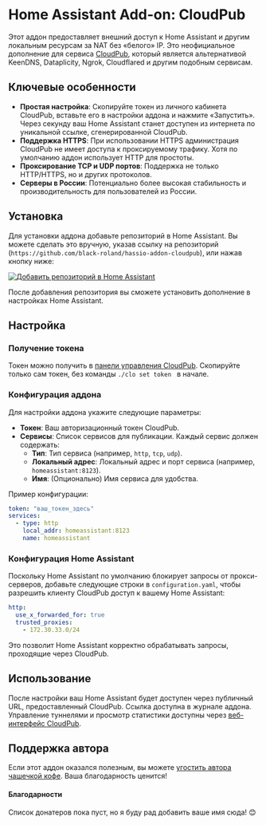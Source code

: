 # Home Assistant Add-on: CloudPub

Этот аддон предоставляет внешний доступ к Home Assistant и другим локальным ресурсам за NAT без «белого» IP. Это неофициальное дополнение для сервиса [CloudPub](https://cloudpub.ru/), который является альтернативой KeenDNS, Dataplicity, Ngrok, Cloudflared и другим подобным сервисам.

## Ключевые особенности

- **Простая настройка**: Скопируйте токен из личного кабинета CloudPub, вставьте его в настройки аддона и нажмите «Запустить». Через секунду ваш Home Assistant станет доступен из интернета по уникальной ссылке, сгенерированной CloudPub.
- **Поддержка HTTPS**: При использовании HTTPS администрация CloudPub не имеет доступа к проксируемому трафику. Хотя по умолчанию аддон использует HTTP для простоты.
- **Проксирование TCP и UDP портов**: Поддержка не только HTTP/HTTPS, но и других протоколов.
- **Серверы в России**: Потенциально более высокая стабильность и производительность для пользователей из России.

## Установка

Для установки аддона добавьте репозиторий в Home Assistant. Вы можете сделать это вручную, указав ссылку на репозиторий (`https://github.com/black-roland/hassio-addon-cloudpub`), или нажав кнопку ниже:

[![Добавить репозиторий в Home Assistant](https://my.home-assistant.io/badges/supervisor_add_addon_repository.svg)](https://my.home-assistant.io/redirect/supervisor_add_addon_repository/?repository_url=https%3A%2F%2Fgithub.com%2Fblack-roland%2Fhassio-addon-cloudpub)

После добавления репозитория вы сможете установить дополнение в настройках Home Assistant.

## Настройка

### Получение токена

Токен можно получить в [панели управления CloudPub](https://cloudpub.ru/dashboard/). Скопируйте только сам токен, без команды `./clo set token ` в начале.

### Конфигурация аддона

Для настройки аддона укажите следующие параметры:

- **Токен**: Ваш авторизационный токен CloudPub.
- **Сервисы**: Список сервисов для публикации. Каждый сервис должен содержать:
  - **Тип**: Тип сервиса (например, `http`, `tcp`, `udp`).
  - **Локальный адрес**: Локальный адрес и порт сервиса (например, `homeassistant:8123`).
  - **Имя**: (Опционально) Имя сервиса для удобства.

Пример конфигурации:

```yaml
token: "ваш_токен_здесь"
services:
  - type: http
    local_addr: homeassistant:8123
    name: homeassistant
```

### Конфигурация Home Assistant

Поскольку Home Assistant по умолчанию блокирует запросы от прокси-серверов, добавьте следующие строки в `configuration.yaml`, чтобы разрешить клиенту CloudPub доступ к вашему Home Assistant:

```yaml
http:
  use_x_forwarded_for: true
  trusted_proxies:
    - 172.30.33.0/24
```

Это позволит Home Assistant корректно обрабатывать запросы, проходящие через CloudPub.

## Использование

После настройки ваш Home Assistant будет доступен через публичный URL, предоставленный CloudPub. Ссылка доступна в журнале аддона. Управление туннелями и просмотр статистики доступны через [веб-интерфейс CloudPub](https://cloudpub.ru/dashboard/).

## Поддержка автора

Если этот аддон оказался полезным, вы можете [угостить автора чашечкой кофе](https://mansmarthome.info/donate/#donationalerts). Ваша благодарность ценится!

#### Благодарности

Список донатеров пока пуст, но я буду рад добавить ваше имя сюда! 😊
